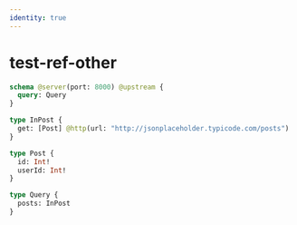 ```yaml
---
identity: true
---
```


# test-ref-other

```graphql @config
schema @server(port: 8000) @upstream {
  query: Query
}

type InPost {
  get: [Post] @http(url: "http://jsonplaceholder.typicode.com/posts")
}

type Post {
  id: Int!
  userId: Int!
}

type Query {
  posts: InPost
}
```
